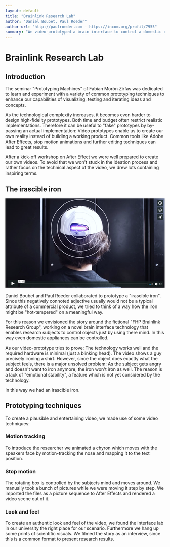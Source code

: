 ```yaml
---
layout: default
title: "Brainlink Research Lab"
author: "Daniel Boubet, Paul Roeder"
author-url: "http://paulroeder.com - https://incom.org/profil/7955"
summary: "We video-prototyped a brain interface to control a domestic device."
---
```


# Brainlink Research Lab

## Introduction

The seminar "Prototyping Machines" of Fabian Morón Zirfas was dedicated to learn and experiment with a variety of common prototyping techniques to enhance our capabilities of visualizing, testing and iterating ideas and concepts.

As the technological complexity increases, it becomes even harder to design high-fidelity prototypes. Both time and budget often restrict realistic implementations. Therefore it can be useful to "fake" prototypes by by-passing an actual implementation: Video prototypes enable us to create our own reality instead of building a working product. Common tools like Adobe After Effects, stop motion animations and further editing techniques can lead to great results.

After a kick-off workshop on After Effect we were well prepared to create our own videos. To avoid that we won't stuck in the ideation process and rather focus on the technical aspect of the video, we drew lots containing inspiring terms.

## The irascible iron

[![The irascible iron](images/video-thumb.png)](https://vimeo.com/216327129)


Daniel Boubet and Paul Roeder collaborated to prototype a "irascible iron". Since this negatively connoted adjective usually would not be a typical attribute of a commercial product, we tried to think of a way how the iron might be "hot-tempered" on a meaningful way.

For this reason we envisioned the story around the fictional "FHP Brainlink Research Group", working on a novel brain interface technology that enables research subjects to control objects just by using there mind. In this way even domestic appliances can be controlled.

As our video-prototype tries to prove: The technology works well and the required hardware is minimal (just a blinking head). The video shows a guy precisely ironing a shirt. However, since the object does exactly what the subject feels, there is a major unsolved problem: As the subject gets angry and doesn't want to iron anymore, the iron won't iron as well. The reason is a lack of "emotional stability", a feature which is not yet considered by the technology.

In this way we had an irascible iron.

## Prototyping techniques

To create a plausible and entertaining video, we made use of some video techniques:

### Motion tracking

To introduce the researcher we animated a chyron which moves with the speakers face by motion-tracking the nose and mapping it to the text position.

### Stop motion

The rotating box is controlled by the subjects mind and moves around. We manually took a bunch of pictures while we were moving it step by step. We imported the files as a picture sequence to After Effects and rendered a video scene out of it.

### Look and feel

To create an authentic look and feel of the video, we found the interface lab in our university the right place for our scenario. Furthermore we hang up some prints of scientific visuals. We filmed the story as an interview, since this is a common format to present research results.

